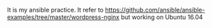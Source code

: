 It is my ansible practice. It refer to https://github.com/ansible/ansible-examples/tree/master/wordpress-nginx but working on Ubuntu 16.04
